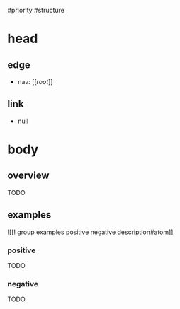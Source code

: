 #priority 
#structure 

# head
## edge
- nav: [[_root_]]
## link
- null

# body
## overview
TODO

## examples

![[! group examples positive negative description#atom]]

### positive
TODO

### negative
TODO
